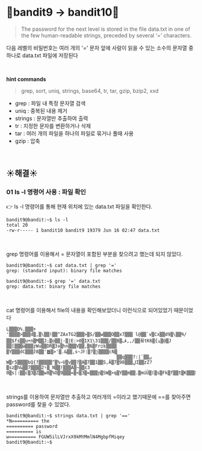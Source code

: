 # 🌳bandit9 -> bandit10🌳
> The password for the next level is stored in the file data.txt in one of the few human-readable strings, preceded by several ‘=’ characters. <br/>

다음 레벨의 비밀번호는 여러 개의 '=' 문자 앞에 사람이 읽을 수 있는 소수의 문자열 중 하나로 data.txt 파일에 저장된다 <br />

<br/>

**hint commands**
>grep, sort, uniq, strings, base64, tr, tar, gzip, bzip2, xxd

- grep : 파일 내 특정 문자열 검색
- uniq : 중복된 내용 제거
- strings : 문자열만 추출하여 출력
- tr : 지정한 문자를 변환하거나 삭제
- tar : 여러 개의 파일을 하나의 파일로 묶거나 풀때 사용
- gzip : 압축

<br />

## ☀️해결☀️
### 01 ls -l 명령어 사용 : 파일 확인
👉 ls -l 명령어를 통해 현재 위치에 있는 data.txt 파일을 확인한다.<br/>
```ssh
bandit9@bandit:~$ ls -l
total 20
-rw-r----- 1 bandit10 bandit9 19379 Jun 16 02:47 data.txt
```

<br/>

grep 명령어를 이용해서 = 문자열이 포함된 부분을 찾으려고 했는데 되지 않았다. 
```ssh
bandit9@bandit:~$ cat data.txt | grep '='
grep: (standard input): binary file matches
```
```ssh
bandit9@bandit:~$ grep '=' data.txt
grep: data.txt: binary file matches
```

<br/>

cat 명령어를 이용해서 file의 내용을 확인해보았더니 이런식으로 되어있었기 때문이었다
```ssh
L▒▒▒D%.▒▒▒+
'▒▒▒▒>▒▒▒d▒,▒\▒▒!▒▒^ZAxTG2▒▒▒>▒S/▒▒w▒▒▒O▒▒x7▒▒▒ l@▒▒`v▒Cx▒▒d9▒\▒▒Գ/▒▒$fs▒▒u+n▒M▒▒J;▒o▒▒j-▒|E:>0▒1X1\31▒▒▒/▒▒B▒ڦ,,/▒▒끀tK6▒{ܓ▒@▒J
▒▒[▒▒▒ώ▒▒▒̙zWu▒▒DR▒3϶▒hn▒▒▒V▒▒,▒6▒Frםʪ▒▒▒▒
▒Y▒▒▒dC▒▒▒ź8▒▒'䷹▒>'▒.&▒▒,s~Јߓ:▒?▒j▒▒▒▒cN▒
                                         ▒▒q▒▒▒?:|`▒▒ن
W▒r5▒▒▒▒bQ{?▒▒▒▒▒^▒%~U▒v▒▒?▒A▒7▒▒1▒▒S,Ā▒7▒ڸ▒▒▒98I▒▒zZ?▒sz▒h&▒▒7▒▒▒▒܌2▒_N▒▒!▒▒▒A▒~▒▒ԑ3   0▒s|:▒▒c▒3▒Z▒▒w8▒%O▒9▒▒▒=▒<▒3▒=▒▒▒ɲ▒SW▒>q▒Y▒▒m▒▒.▒múÜ▒(▒s▒Fk▒f▒▒t▒K▒▒▒Ǌ[dy▒x▒▒▒r▒▒▒▒Yog▒▒▒▒sq▒▒+9▒▒▒▒▒w▒
```

<br/>

strings를 이용하여 문자열만 추출하고 여러개의 =이라고 했기때문에 ==를 찾아주면 password를 찾을 수 있었다.
```ssh
bandit9@bandit:~$ strings data.txt | grep '=='
*N========== the
========== password
========== is
w========== FGUW5ilLVJrxX9kMYMmlN4MgbpfMiqey
bandit9@bandit:~$
```
